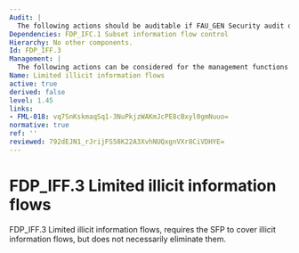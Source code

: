 ```yaml
---
Audit: |
  The following actions should be auditable if FAU_GEN Security audit data generation is included in the PP, PP-Module, functional package or ST: a) minimal: Decisions to permit requested information flows; b) basic: All decisions on requests for information flow; c) basic: The use of identified illicit information flow channels; d) detailed: The specific security attributes used in making an information flow enforcement decision; e) detailed: Some specific subsets of the information that has flowed based upon policy goals; f) detailed: The use of identified illicit information flow channels with estimated maximum capacity exceeding a specified value.
Dependencies: FDP_IFC.1 Subset information flow control
Hierarchy: No other components.
Id: FDP_IFF.3
Management: |
  The following actions can be considered for the management functions in FMT: a) there are no management activities foreseen.
Name: Limited illicit information flows
active: true
derived: false
level: 1.45
links:
- FML-018: vq7SnKskmaqSq1-3NuPkjzWAKmJcPE8cBxyl0gmNuuo=
normative: true
ref: ''
reviewed: 792dEJN1_rJrijFS58K22A3XvhNUQxgnVXr8CiVDHYE=
---
```


# FDP_IFF.3 Limited illicit information flows

FDP_IFF.3 Limited illicit information flows, requires the SFP to cover illicit information flows, but does not necessarily eliminate them.